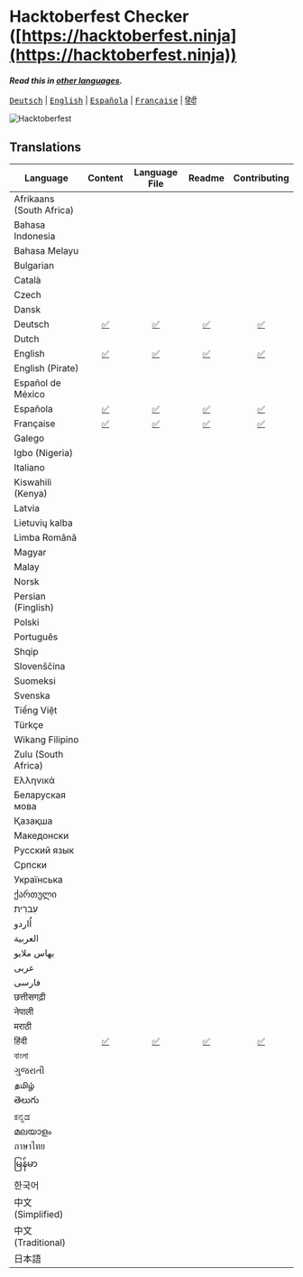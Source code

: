 # Hacktoberfest Checker ([https://hacktoberfest.ninja](https://hacktoberfest.ninja))

#### _Read this in [other languages](TRANSLATIONS.md)._

<kbd>[Deutsch](./.github/lang/README.de.md)</kbd> | 
<kbd>[English](./README.es.md)</kbd> | 
<kbd>[Española](./.github/lang/README.es.md)</kbd> | 
<kbd>[Française](./.github/lang/README.fr.md)</kbd> | 
<kbd>[हिंदी](./.github/lang/README.hi.md)</kbd>

![Hacktoberfest](./assets/images/Logo%20Sponsors%20Light.svg)

## Translations

| Language                 | Content | Language File | Readme | Contributing |
|--------------------------|:-------:|:-------------:|:------:|:------------:|
| Afrikaans (South Africa) |         |               |        |              |
| Bahasa Indonesia         |         |               |        |              |
| Bahasa Melayu            |         |               |        |              |
| Bulgarian                |         |               |        |              |
| Català                   |         |               |        |              |
| Czech                    |         |               |        |              |
| Dansk                    |         |               |        |              |
| Deutsch                  |[✅](./content/de/)|[✅](./lang/de.js)|[✅](./.github/lang/README.de.md)|[✅](./.github/lang/CONTRIBUTING.de.md)|
| Dutch                    |         |               |        |              |
| English                  |[✅](./content/en/)|[✅](./lang/en.js)|[✅](./README.md)|[✅](./CONTRIBUTING.md)|
| English (Pirate)         |         |               |        |              |
| Español de México        |         |               |        |              |
| Española                 |[✅](./content/es/)|[✅](./lang/es.js)|[✅](./.github/lang/README.es.md)|[✅](./.github/lang/CONTRIBUTING.es.md)|
| Française                |[✅](./content/fr/)|[✅](./lang/fr.js)|[✅](./.github/lang/README.fr.md)|[✅](./.github/lang/CONTRIBUTING.fr.md)|
| Galego                   |         |               |        |              |
| Igbo (Nigeria)           |         |               |        |              |
| Italiano                 |         |               |        |              |
| Kiswahili (Kenya)        |         |               |        |              |
| Latvia                   |         |               |        |              |
| Lietuvių kalba           |         |               |        |              |
| Limba Română             |         |               |        |              |
| Magyar                   |         |               |        |              |
| Malay                    |         |               |        |              |
| Norsk                    |         |               |        |              |
| Persian (Finglish)       |         |               |        |              |
| Polski                   |         |               |        |              |
| Português                |         |               |        |              |
| Shqip                    |         |               |        |              |
| Slovenščina              |         |               |        |              |
| Suomeksi                 |         |               |        |              |
| Svenska                  |         |               |        |              |
| Tiếng Việt               |         |               |        |              |
| Türkçe                   |         |               |        |              |
| Wikang Filipino          |         |               |        |              |
| Zulu (South Africa)      |         |               |        |              |
| Ελληνικά                 |         |               |        |              |
| Беларуская мова          |         |               |        |              |
| Қазақша                  |         |               |        |              |
| Македонски               |         |               |        |              |
| Русский язык             |         |               |        |              |
| Српски                   |         |               |        |              |
| Українська               |         |               |        |              |
| ქართული                  |         |               |        |              |
| עִברִית                    |         |               |        |              |
| اُاردو                    |         |               |        |              |
| العربية                  |         |               |        |              |
| بهاس ملايو‎                |         |               |        |              |
| عربى                     |         |               |        |              |
| فارسی                    |         |               |        |              |
| छत्तीसगढ़ी                   |         |               |        |              |
| नेपाली                     |         |               |        |              |
| मराठी                     |         |               |        |              |
| हिंदी                      |[✅](./content/hi/)|[✅](./lang/hi.js)|[✅](./.github/lang/README.hi.md)|[✅](./.github/lang/CONTRIBUTING.hi.md)|
| বাংলা                     |         |               |        |              |
| ગુજરાતી                   |         |               |        |              |
| தமிழ்                     |         |               |        |              |
| తెలుగు                    |         |               |        |              |
| ಕನ್ನಡ                     |         |               |        |              |
| മലയാളം                   |         |               |        |              |
| ภาษาไทย                  |         |               |        |              |
| မြန်မာ                     |         |               |        |              |
| 한국어                     |         |               |        |              |
| 中文 (Simplified)         |         |               |        |              |
| 中文 (Traditional)        |         |               |        |              |
| 日本語                    |         |               |        |              |
